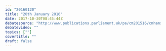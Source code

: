 ```yaml
---
id: "20160120"
title: "20th January 2016"
date: 2017-10-30T08:45:44Z
debatesource: "http://www.publications.parliament.uk/pa/cm201516/cmhansrd/cm160120/debtext/160120-0001.htm#160120-0001.htm_spnew63"
debatevideo: ""
topics: [""]
covertitle: ""
draft: false
---
```


